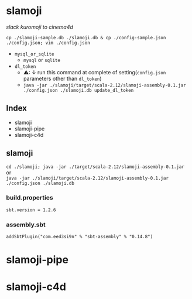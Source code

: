 # slamoji
_slack kuromoji to cinema4d_

`cp ./slamoji-sample.db ./slamoji.db & cp ./config-sample.json ./config.json; vim ./config.json`  
+ `mysql_or_sqlite`
    + `mysql` or `sqlite`
+ `dl_token`
    + ⚠: ↓ run this command at complete of setting(`config.json` parameters other than `dl_token`)
    + `java -jar ./slamoji/target/scala-2.12/slamoji-assembly-0.1.jar ./config.json ./slamoji.db update_dl_token`

## Index
+ slamoji
+ slamoji-pipe
+ slamoji-c4d


## slamoji
`cd ./slamoji; java -jar ./target/scala-2.12/slamoji-assembly-0.1.jar`  
or  
`java -jar ./slamoji/target/scala-2.12/slamoji-assembly-0.1.jar ./config.json ./slamoji.db`  
### build.properties
`sbt.version = 1.2.6`  
### assembly.sbt
`addSbtPlugin("com.eed3si9n" % "sbt-assembly" % "0.14.8")`

# slamoji-pipe

# slamoji-c4d
